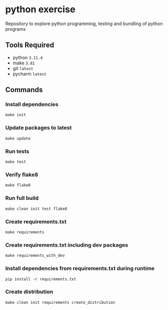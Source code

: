 # python exercise

Repository to explore python programming, testing and bundling of python programs

## Tools Required

* python `3.11.4`
* make `3.81`
* git `latest`
* pycharm `latest`

## Commands

### Install dependencies

    make init

### Update packages to latest

    make update
    
### Run tests

    make test
    
### Verify flake8

    make flake8

### Run full build

    make clean init test flake8
    
### Create requirements.txt

    make requirements 

### Create requirements.txt including dev packages

    make requirements_with_dev

### Install dependencies from requirements.txt during runtime

    pip install -r requirements.txt
    
### Create distribution

    make clean init requirements create_distribution